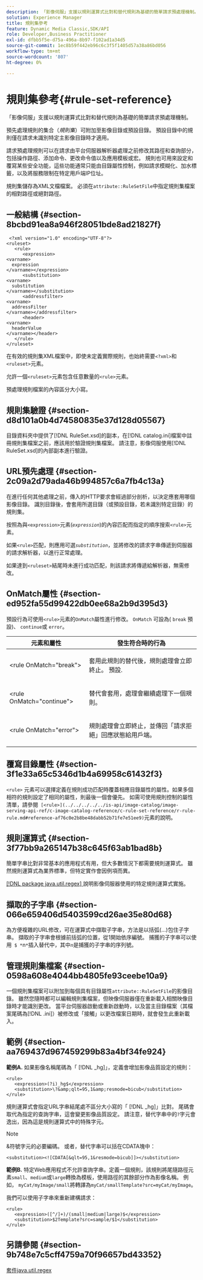 ```yaml
---
description: 「影像伺服」支援以規則運算式比對和替代規則為基礎的簡單請求預處理機制。
solution: Experience Manager
title: 規則集參考
feature: Dynamic Media Classic,SDK/API
role: Developer,Business Practitioner
exl-id: dfbb5f5e-d75a-496a-8b97-f102ad1a34d5
source-git-commit: 1ec8b59f442eb96c6c3f5f1405d57a38a86bd056
workflow-type: tm+mt
source-wordcount: '807'
ht-degree: 0%

---
```


# 規則集參考{#rule-set-reference}

「影像伺服」支援以規則運算式比對和替代規則為基礎的簡單請求預處理機制。

預先處理規則的集合（*規則集*）可附加至影像目錄或預設目錄。 預設目錄中的規則僅在請求未識別特定主影像目錄時才適用。

請求預處理規則可以在請求由平台伺服器解析器處理之前修改其路徑和查詢部分，包括操作路徑、添加命令、更改命令值以及應用模板或宏。 規則也可用來設定和覆寫某些安全功能，這些功能通常只能由目錄屬性控制，例如請求模糊化、加水標籤，以及將服務限制在特定用戶端IP位址。

規則集儲存為XML文檔檔案。 必須在`attribute::RuleSetFile`中指定規則集檔案的相對路徑或絕對路徑。

## 一般結構 {#section-8bcbd91ea8a946f28051bde8ad21827f}

```
 <?xml version="1.0" encoding="UTF-8"?> 
<ruleset> 
   <rule> 
      <expression> 
<varname>
  expression 
</varname></expression> 
      <substitution> 
<varname>
  substitution 
</varname></substitution> 
      <addressfilter> 
<varname>
  addressFilter 
</varname></addressfilter> 
      <header> 
<varname>
  headerValue 
</varname></header>  
   </rule> 
</ruleset>
```

在有效的規則集XML檔案中，即使未定義實際規則，也始終需要`<?xml>`和`<ruleset>`元素。

允許一個`<ruleset>`元素包含任意數量的`<rule>`元素。

預處理規則檔案的內容區分大小寫。

## 規則集驗證 {#section-d8d101a0b4d74580835e37d128d05567}

目錄資料夾中提供了[!DNL RuleSet.xsd]的副本，在[!DNL catalog.ini]檔案中註冊規則集檔案之前，應該用於驗證規則集檔案。 請注意，影像伺服使用[!DNL RuleSet.xsd]的內部副本進行驗證。

## URL預先處理 {#section-2c09a2d79ada46b994857c6a7fb4c13a}

在進行任何其他處理之前，傳入的HTTP要求會經過部分剖析，以決定應套用哪個影像目錄。 識別目錄後，會套用所選目錄（或預設目錄，若未識別特定目錄）的規則集。

按照為與`<expression>`元素(*`expression`*)的內容匹配而指定的順序搜索`<rule>`元素。

如果`<rule>`匹配，則應用可選&#x200B;*`substitution`*，並將修改的請求字串傳遞到伺服器的請求解析器，以進行正常處理。

如果達到`<ruleset>`結尾時未進行成功匹配，則該請求將傳遞給解析器，無需修改。

## OnMatch屬性 {#section-ed952fa55d99422db0ee68a2b9d395d3}

預設行為可使用`<rule>`元素的`OnMatch`屬性進行修改。 `OnMatch` 可設為( `break` 預設)、 `continue`或 `error`。

<table id="table_6680A81492B24CE593330DA7B0075E8F"> 
 <thead> 
  <tr> 
   <th class="entry"> <b>元素和屬性</b> </th> 
   <th class="entry"> <b>發生符合時的行為</b> </th> 
  </tr> 
 </thead>
 <tbody> 
  <tr> 
   <td> <p> <span class="codeph"> &lt;rule OnMatch="break"&gt; </span> </p> </td> 
   <td> <p>套用此規則的替代後，規則處理會立即終止。 預設. </p> </td> 
  </tr> 
  <tr> 
   <td> <p> <span class="codeph"> &lt;rule OnMatch="continue"&gt; </span> </p> </td> 
   <td> <p>替代會套用，處理會繼續處理下一個規則。 </p> </td> 
  </tr> 
  <tr> 
   <td> <p> <span class="codeph"> &lt;rule OnMatch="error"&gt; </span> </p> </td> 
   <td> <p>規則處理會立即終止，並傳回「請求拒絕」回應狀態給用戶端。 </p> </td> 
  </tr> 
 </tbody> 
</table>

## 覆寫目錄屬性 {#section-3f1e33a65c5346d1b4a69958c61432f3}

`<rule>` 元素可以選擇定義在規則成功匹配時覆蓋相應目錄屬性的屬性。如果多個相符的規則設定了相同的屬性，則最後一個會優先。 如需可使用規則控制的屬性清單，請參閱` [<rule>](../../../../../is-api/image-catalog/image-serving-api-ref/c-image-catalog-reference/c-rule-set-reference/r-rule-rule.md#reference-af76c0e2b8be48dabb52b71fe7e51ee9)`元素的說明。

## 規則運算式 {#section-3f77bb9a265147b38c645f63ab1bad8b}

簡單字串比對非常基本的應用程式有用，但大多數情況下都需要規則運算式。 雖然規則運算式為業界標準，但特定實作會因例項而異。

[ [!DNL package java.util.regex] ](https://www2.cs.duke.edu/csed/java/jdk1.4.2/docs/api/) 說明影像伺服器使用的特定規則運算式實施。

## 擷取的子字串 {#section-066e659406d5403599cd26ae35e80d68}

為方便複雜的URL修改，可在運算式中擷取子字串，方法是以括弧(...)包住子字串。 擷取的子字串會根據前括弧的位置，從1開始依序編號。 捕獲的子字串可以使用` $ *`n`*`插入替代中，其中&#x200B;*`n`*&#x200B;是捕獲的子字串的序列號。

## 管理規則集檔案 {#section-0598a608e4044bb4805fe93ceebe10a9}

一個規則集檔案可以附加到每個具有目錄屬性`attribute::RuleSetFile`的影像目錄。 雖然您隨時都可以編輯規則集檔案，但映像伺服器僅在重新載入相關映像目錄時才能識別更改。 當平台伺服器啟動或重新啟動時，以及當主目錄檔案（其檔案尾碼為[!DNL .ini]）被修改或「接觸」以更改檔案日期時，就會發生此重新載入。

## 範例 {#section-aa769437d967459299b83a4bf34fe924}

**範例A.** 如果影像名稱尾碼為「 [!DNL _hg]」，定義會增加影像品質設定的規則：

```
<rule> 
   <expression>(?i)_hg$</expression> 
   <substitution>\?&amp;qlt=95,1&amp;resmode=bicub</substitution> 
</rule>
```

規則運算式會指定URL字串結尾處不區分大小寫的「 [!DNL _hg]」比對。 尾碼會取代為指定的查詢字串，這會變更影像品質設定。 請注意，替代字串中的`?`字元會逸出，因為這是規則運算式中的特殊字元。

>[!NOTE]
>
>&amp;符號字元的必要編碼。 或者，替代字串可以括在CDATA塊中：

`<substitution><![CDATA[&qlt=95,1&resmode=bicub]]></substitution>`

**範例B.** 特定Web應用程式不允許查詢字串。定義一個規則，該規則將尾隨路徑元素`small`、`medium`或`large`轉換為模板，使用路徑的其餘部分作為影像名稱。 例如， `myCat/myImage/small`將轉譯為`myCat/smallTemplate?src=myCat/myImage`。

我們可以使用子字串來重新建構請求：

```
<rule> 
   <expression>([^/]+)/(small|medium|large)$</expression> 
   <substitution>$2Template?src=sample/$1</substitution> 
</rule>
```

## 另請參閱 {#section-9b748e7c5cff4759a70f96657bd43352}

[套件java.util.regex](https://www2.cs.duke.edu/csed/java/jdk1.4.2/docs/api/)
